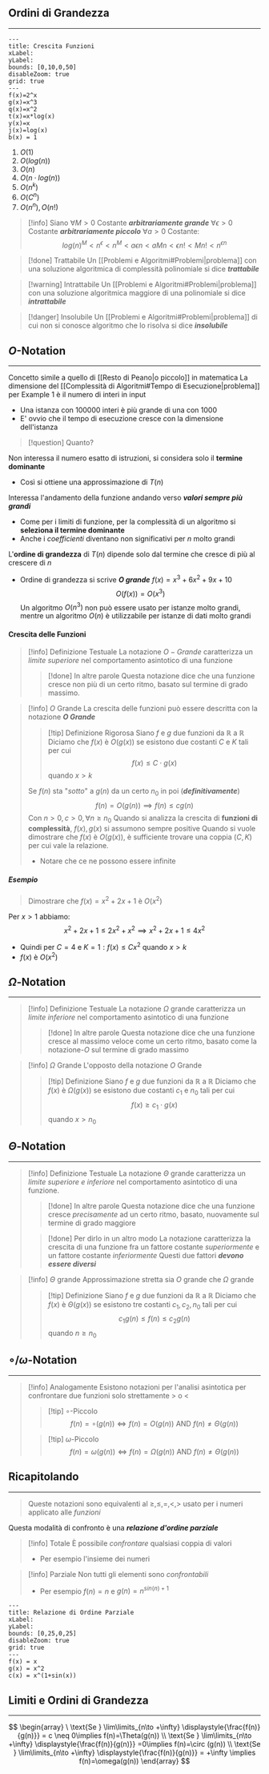 ## Ordini di Grandezza
---
```functionplot
---
title: Crescita Funzioni
xLabel: 
yLabel: 
bounds: [0,10,0,50]
disableZoom: true
grid: true
---
f(x)=2^x
g(x)=x^3
q(x)=x^2
t(x)=x*log(x)
y(x)=x
j(x)=log(x)
b(x) = 1
```

1. $O(1)$
2. $O(log(n))$
3. $O(n)$
4. $O(n\cdot log(n))$
5. $O(n^k)$
6. $O(C^n)$
7. $O(n^n),O(n!)$
>[!info] Siano
>$\forall M>0$ Costante ***arbitrariamente grande***
>$\forall \epsilon>0$ Costante ***arbitrariamente piccolo***
>$\forall a>0$ Costante:
>$$log(n)^M<n^{\epsilon}<n^M<a{\epsilon n}<a{Mn}<\epsilon n!<Mn!<n^{\epsilon n}$$

>[!done] Trattabile 
Un [[Problemi e Algoritmi#Problemi|problema]] con una soluzione algoritmica di complessità polinomiale si dice ***trattabile***

>[!warning] Intrattabile
>Un [[Problemi e Algoritmi#Problemi|problema]] con una soluzione algoritmica  maggiore di una polinomiale si dice ***intrattabile***

>[!danger] Insolubile
> Un [[Problemi e Algoritmi#Problemi|problema]] di cui non si conosce algoritmo che lo risolva si dice ***insolubile***


## $O$-Notation
---
Concetto simile a quello di [[Resto di Peano|o piccolo]] in matematica
La dimensione del [[Complessità di Algoritmi#Tempo di Esecuzione|problema]] per $\text{Example 1}$ è il numero di interi in input
- Una istanza con $100000$ interi è più grande di una con $1000$
- E' ovvio che il tempo di esecuzione cresce con la dimensione dell'istanza

>[!question] Quanto?

Non interessa il numero esatto di istruzioni, si considera solo il **termine dominante**
- Così si ottiene una approssimazione di $T(n)$

Interessa l'andamento della funzione andando verso ***valori sempre più grandi***
- Come per i limiti di funzione, per la complessità di un algoritmo si **seleziona il termine dominante**
- Anche i *coefficienti* diventano non significativi per $n$ molto grandi

L'**ordine di grandezza** di $T(n)$ dipende solo dal termine che cresce di più al crescere di $n$
- Ordine di grandezza si scrive ***O grande***
$f(x) = x^3+6x^2+9x+10$
$$O(f(x)) = O(x^3)$$
Un algoritmo $O(n^3)$ non può essere usato per istanze molto grandi, mentre un algoritmo $O(n)$ è utilizzabile per istanze di dati molto grandi
#### Crescita delle Funzioni
>[!info] Definizione Testuale
>La notazione $O-Grande$ caratterizza un *limite superiore* nel comportamento asintotico di una funzione
>>[!done] In altre parole
>>Questa notazione dice che una funzione cresce non più di un certo ritmo, basato sul termine di grado massimo.

>[!info] $O$ Grande
>La crescita delle funzioni può essere descritta con la notazione ***O Grande***
>>[!tip] Definizione Rigorosa
>>Siano $f$ e $g$ due funzioni da $\mathbb{R}$ a $\mathbb{R}$
>>Diciamo che $f(x)$ è $O(g(x))$ se esistono due costanti $C$ e $K$ tali per cui 
>>$$f(x)\leq C\cdot g(x)$$ quando $x>k$
>
>Se $f(n)$ sta "*sotto*" a $g(n)$ da un certo $n_{0}$ in poi (***definitivamente***)
>$$f(n)=O(g(n))\implies f(n)\leq cg(n)$$
>Con $n>0, c>0, \forall n\geq n_{0}$
>Quando si analizza la crescita di **funzioni di complessità**, $f(x), g(x)$ si assumono sempre positive
>Quando si vuole dimostrare che $f(x)$ è $O(g(x))$, è sufficiente trovare una coppia $(C,K)$ per cui vale la relazione.
>- Notare che ce ne possono essere infinite


##### Esempio
>Dimostrare che $f(x)=x^2+2x+1$ è $O(x^2)$

Per $x>1$ abbiamo:
$$
x^2+2x+1 \leq 2x^2+ x^2 \implies x^2 +2x+1 \leq4x^2
$$
- Quindi per $C=4$ e $K=1:f(x)\leq Cx^2$ quando $x>k$
- $f(x)$ è $O(x^2)$

## $\Omega$-Notation
---
>[!info] Definizione Testuale
>La notazione $\Omega$ grande caratterizza un *limite inferiore* nel comportamento asintotico di una funzione
>>[!done] In altre parole
>>Questa notazione dice che una funzione cresce al massimo veloce come un certo ritmo, basato come la notazione-$O$ sul termine di grado massimo

>[!info] $\Omega$ Grande
>L'opposto della notazione $O$ Grande
>>[!tip] Definizione
>>Siano $f$ e $g$ due funzioni da $\mathbb{R}$ a $\mathbb{R}$
>>Diciamo che $f(x)$ è $\Omega(g(x))$ se esistono due costanti $c_{1}$ e $n_{0}$ tali per cui 
>>$$f(x)\geq c_{1}\cdot g(x)$$ quando $x>n_{0}$

## $\Theta$-Notation
---

>[!info] Definizione Testuale
>La notazione $\Theta$ grande caratterizza un *limite superiore e inferiore* nel comportamento asintotico di una funzione.
>>[!done] In altre parole
>>Questa notazione dice che una funzione cresce *precisamente* ad un certo ritmo, basato, nuovamente sul termine di grado maggiore
>
>>[!done] Per dirlo in un altro modo
>>La notazione caratterizza la crescita di una funzione fra un fattore costante *superiormente* e un fattore costante *inferiormente* 
>>Questi due fattori ***devono essere diversi***

>[!info] $\Theta$ grande
>Approssimazione stretta sia $O$ grande che $\Omega$ grande
>>[!tip] Definizione
>>Siano $f$ e $g$ due funzioni da $\mathbb{R}$ a $\mathbb{R}$
>>Diciamo che $f(x)$ è $\Theta(g(x))$ se esistono tre costanti $c_{1},c_{2},n_{0}$ tali per cui 
>>$$c_{1}g(n)\leq f(n)\leq c_{2}g(n)$$ quando $n \geq n_{0}$

## $\circ/\omega$-Notation
---
>[!info] Analogamente
>Esistono notazioni per l'analisi asintotica per confrontare due funzioni solo strettamente $>$ o $<$ 
>>[!tip] $\circ$-Piccolo
>>$$f(n)=\circ(g(n))\Leftrightarrow f(n)=O(g(n)) \text{ AND } f(n)\neq \Theta(g(n))$$
>
>>[!tip] $\omega$-Piccolo
>>$$f(n)=\omega(g(n))\Leftrightarrow f(n)=\Omega(g(n)) \text{ AND } f(n)\neq \Theta(g(n))$$

## Ricapitolando
---
>Queste notazioni sono equivalenti al $\geq, \leq, =, <,>$ usato per i numeri applicato alle *funzioni*

Questa modalità di confronto è una ***relazione d'ordine parziale***
>[!info] Totale
>È possibile *confrontare* qualsiasi coppia di valori
>- Per esempio l'insieme dei numeri

>[!info] Parziale
>Non tutti gli elementi sono *confrontabili*
>- Per esempio $f(n) = n$ e $g(n)=n^{sin(n)+1}$

```functionplot
---
title: Relazione di Ordine Parziale
xLabel: 
yLabel: 
bounds: [0,25,0,25]
disableZoom: true
grid: true
---
f(x) = x
g(x) = x^2
c(x) = x^(1+sin(x))
```

## Limiti e Ordini di Grandezza
---
$$
\begin{array}
\ \text{Se } \lim\limits_{n\to +\infty} \displaystyle{\frac{f(n)}{g(n)}} = c \neq 0\implies f(n)=\Theta(g(n)) \\
\text{Se } \lim\limits_{n\to +\infty} \displaystyle{\frac{f(n)}{g(n)}} =0\implies f(n)=\circ (g(n)) \\
\text{Se } \lim\limits_{n\to +\infty} \displaystyle{\frac{f(n)}{g(n)}} = +\infty \implies f(n)=\omega(g(n))
\end{array}
$$
